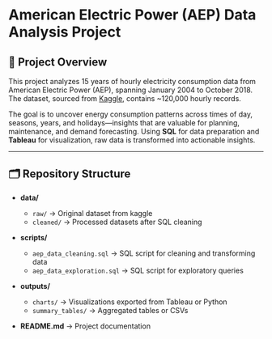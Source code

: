 # American Electric Power (AEP) Data Analysis Project

## 📌 Project Overview
This project analyzes 15 years of hourly electricity consumption data from American Electric Power (AEP), spanning January 2004 to October 2018. The dataset, sourced from [Kaggle](https://www.kaggle.com/datasets/robikscube/hourly-energy-consumption/data), contains ~120,000 hourly records.

The goal is to uncover energy consumption patterns across times of day, seasons, years, and holidays—insights that are valuable for planning, maintenance, and demand forecasting. Using **SQL** for data preparation and **Tableau** for visualization, raw data is transformed into actionable insights.

---

## 🗂️ Repository Structure

- **data/**
  - `raw/` → Original dataset from kaggle
  - `cleaned/` → Processed datasets after SQL cleaning

- **scripts/**
  - `aep_data_cleaning.sql` → SQL script for cleaning and transforming data  
  - `aep_data_exploration.sql` → SQL script for exploratory queries  

- **outputs/**
  - `charts/` → Visualizations exported from Tableau or Python  
  - `summary_tables/` → Aggregated tables or CSVs  

- **README.md** → Project documentation
